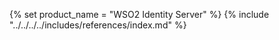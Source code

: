 {% set product_name = "WSO2 Identity Server" %}
{% include "../../../../includes/references/index.md" %}